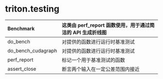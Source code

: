 # triton.testing

|Benchmark|这类由 perf_report 函数使用，用于通过简洁的 API 生成折线图|
|:----|:----|
|do_bench|对提供的函数进行运行时基准测试|
|do_bench_cudagraph|对提供的函数进行运行时基准测试|
|perf_report|标记一个用于基准测试的函数|
|assert_close|断言两个输入在一定公差范围内接近|


